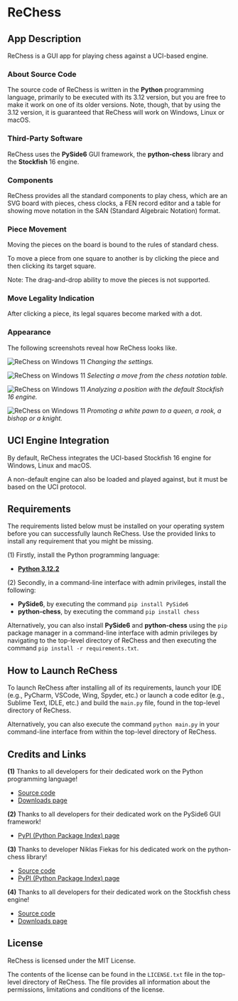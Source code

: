 # ReChess

## App Description

ReChess is a GUI app for playing chess against a UCI-based engine.

### About Source Code

The source code of ReChess is written in the **Python** programming
language, primarily to be executed with its 3.12 version, but you are
free to make it work on one of its older versions. Note, though, that
by using the 3.12 version, it is guaranteed that ReChess will work on
Windows, Linux or macOS.

### Third-Party Software

ReChess uses the **PySide6** GUI framework, the **python-chess** library
and the **Stockfish** 16 engine.

### Components

ReChess provides all the standard components to play chess, which are an
SVG board with pieces, chess clocks, a FEN record editor and a table for
showing move notation in the SAN (Standard Algebraic Notation) format.

### Piece Movement

Moving the pieces on the board is bound to the rules of standard chess.

To move a piece from one square to another is by clicking the piece and
then clicking its target square.

Note: The drag-and-drop ability to move the pieces is not supported.

### Move Legality Indication

After clicking a piece, its legal squares become marked with a dot.

### Appearance

The following screenshots reveal how ReChess looks like.

![ReChess on Windows 11](link "ReChess on Windows 11")
*Changing the settings.*

![ReChess on Windows 11](link "ReChess on Windows 11")
*Selecting a move from the chess notation table.*

![ReChess on Windows 11](link "ReChess on Windows 11")
*Analyzing a position with the default Stockfish 16 engine.*

![ReChess on Windows 11](link "ReChess on Windows 11")
*Promoting a white pawn to a queen, a rook, a bishop or a knight.*

## UCI Engine Integration

By default, ReChess integrates the UCI-based Stockfish 16 engine for
Windows, Linux and macOS.

A non-default engine can also be loaded and played against, but it must
be based on the UCI protocol.

## Requirements

The requirements listed below must be installed on your operating system
before you can successfully launch ReChess. Use the provided links to
install any requirement that you might be missing.

(1) Firstly, install the Python programming language:

- [**Python 3.12.2**](https://www.python.org/ftp/python/3.12.2/python-3.12.2-amd64.exe)

(2) Secondly, in a command-line interface with admin privileges, install
the following:

- **PySide6**, by executing the command `pip install PySide6`
- **python-chess**, by executing the command `pip install chess`

Alternatively, you can also install **PySide6** and **python-chess**
using the `pip` package manager in a command-line interface with admin
privileges by navigating to the top-level directory of ReChess and then
executing the command `pip install -r requirements.txt`.

## How to Launch ReChess

To launch ReChess after installing all of its requirements, launch your
IDE (e.g., PyCharm, VSCode, Wing, Spyder, etc.) or launch a code editor
(e.g., Sublime Text, IDLE, etc.) and build the `main.py` file, found in
the top-level directory of ReChess.

Alternatively, you can also execute the command `python main.py` in your
command-line interface from within the top-level directory of ReChess.

## Credits and Links

**(1)** Thanks to all developers for their dedicated work on the Python
programming language!

- [Source code](https://github.com/python/cpython)
- [Downloads page](https://www.python.org/downloads)

**(2)** Thanks to all developers for their dedicated work on the PySide6
GUI framework!

- [PyPI (Python Package Index) page](https://pypi.org/project/PySide6)

**(3)** Thanks to developer Niklas Fiekas for his dedicated work on the
python-chess library!

- [Source code](https://github.com/niklasf/python-chess)
- [PyPI (Python Package Index) page](https://pypi.org/project/chess)

**(4)** Thanks to all developers for their dedicated work on the
Stockfish chess engine!

- [Source code](https://github.com/official-stockfish/Stockfish)
- [Downloads page](https://stockfishchess.org/download)

## License

ReChess is licensed under the MIT License.

The contents of the license can be found in the `LICENSE.txt` file in
the top-level directory of ReChess. The file provides all information
about the permissions, limitations and conditions of the license.
